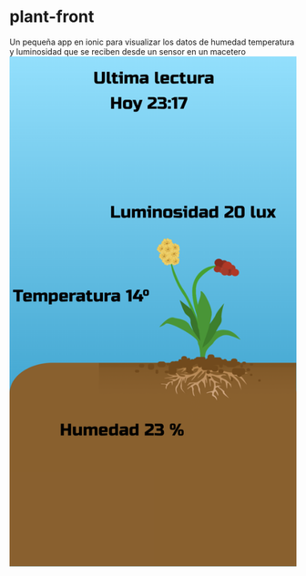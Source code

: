 # plant-front

Un pequeña app en ionic para visualizar los datos de humedad temperatura y luminosidad que se reciben desde un sensor en un macetero 
<img src="./src/assets/img/localhost_8100_home(Pixel 2).png" alt="My cool logo"/>